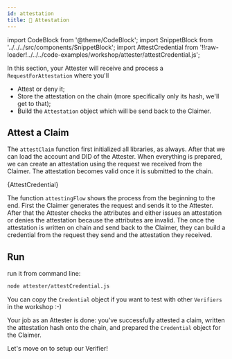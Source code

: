 ```yaml
---
id: attestation
title: 🧾 Attestation
---
```


import CodeBlock from '@theme/CodeBlock';
import SnippetBlock from '../../../src/components/SnippetBlock';
import AttestCredential from '!!raw-loader!../../../code-examples/workshop/attester/attestCredential.js';

In this section, your <span class="label-role attester">Attester</span> will receive and process a `RequestForAttestation` where you'll

- Attest or deny it;
- Store the attestation on the chain (more specifically only its hash, we'll get to that);
- Build the `Attestation` object which will be send back to the <span class="label-role claimer">Claimer</span>.

## Attest a Claim

The `attestClaim` function first initialized all libraries, as always.
After that we can load the account and DID of the <span class="label-role attester">Attester</span>.
When everything is prepared, we can create an attestation using the request we received from the <span class="label-role claimer">Claimer</span>.
The attestation becomes valid once it is submitted to the chain.

<CodeBlock className="language-js" title="attester/attestCredential.js">
  {AttestCredential}
</CodeBlock>

The function `attestingFlow` shows the process from the beginning to the end.
First the <span class="label-role claimer">Claimer</span> generates the request and sends it to the <span class="label-role attester">Attester</span>.
After that the <span class="label-role attester">Attester</span> checks the attributes and either issues an attestation or denies the attestation because the attributes are invalid.
The once the attestation is written on chain and send back to the <span class="label-role claimer">Claimer</span>, they can build a credential from the request they send and the attestation they received.

## Run

run it from command line:

```bash
node attester/attestCredential.js
```

You can copy the `Credential` object if you want to test with other `Verifiers` in the workshop :-)

Your job as an <span class="label-role attester">Attester</span> is done: you've successfully attested a claim, written the attestation hash onto the chain, and prepared the `Credential` object for the <span class="label-role claimer">Claimer</span>.

Let's move on to setup our <span class="label-role verifier">Verifier</span>!
